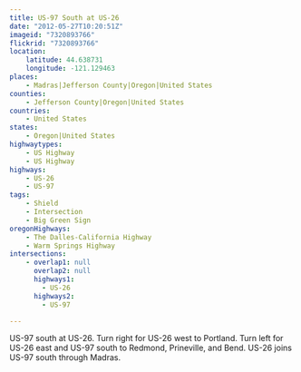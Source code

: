 ```yaml
---
title: US-97 South at US-26
date: "2012-05-27T10:20:51Z"
imageid: "7320893766"
flickrid: "7320893766"
location:
    latitude: 44.638731
    longitude: -121.129463
places:
    - Madras|Jefferson County|Oregon|United States
counties:
    - Jefferson County|Oregon|United States
countries:
    - United States
states:
    - Oregon|United States
highwaytypes:
    - US Highway
    - US Highway
highways:
    - US-26
    - US-97
tags:
    - Shield
    - Intersection
    - Big Green Sign
oregonHighways:
    - The Dalles-California Highway
    - Warm Springs Highway
intersections:
    - overlap1: null
      overlap2: null
      highways1:
        - US-26
      highways2:
        - US-97

---
```

US-97 south at US-26.  Turn right for US-26 west to Portland.  Turn left for US-26 east and US-97 south to Redmond, Prineville, and Bend.  US-26 joins US-97 south through Madras.